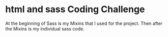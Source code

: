 # html and sass Coding Challenge


At the beginning of Sass is my Mixins that I used for the project. Then after the Mixins is my individual sass code. 
 